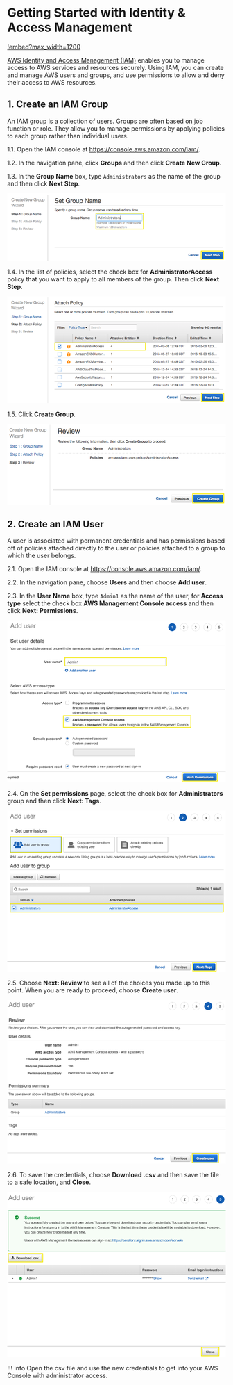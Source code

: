 # Getting Started with Identity & Access Management

[!embed?max_width=1200](https://www.youtube.com/watch?v=Ul6FW4UANGc)

[AWS Identity and Access Management (IAM)](https://aws.amazon.com/iam/) enables you to manage access to AWS services and resources securely. Using IAM, you can create and manage AWS users and groups, and use permissions to allow and deny their access to AWS resources. 


## 1. Create an IAM Group

An IAM group is a collection of users. Groups are often based on job function or role. They allow you to manage permissions by applying policies to each group rather than individual users.

1.1\. Open the IAM console at https://console.aws.amazon.com/iam/.

1.2\. In the navigation pane, click **Groups** and then click **Create New Group**.

1.3\. In the **Group Name** box, type `Administrators` as the name of the group and then click **Next Step**.

![IAM Group Name](images/iam-group-name.png)

1.4\. In the list of policies, select the check box for **AdministratorAccess** policy that you want to apply to all members of the group. Then click **Next Step**.

![IAM Group Policy](images/iam-group-policy.png)

1.5\. Click **Create Group**.

![IAM Group Create](images/iam-group-create.png)

## 2. Create an IAM User

A user is associated with permanent credentials and has permissions based off of policies attached directly to the user or policies attached to a group to which the user belongs.

2.1\. Open the IAM console at https://console.aws.amazon.com/iam/.

2.2\. In the navigation pane, choose **Users** and then choose **Add user**.

2.3\. In the **User Name** box, type `Admin1` as the name of the user, for **Access type** select the check box **AWS Management Console access** and then click **Next: Permissions**.

![IAM User Name](images/iam-user-name.png)

2.4\. On the **Set permissions** page, select the check box for **Administrators** group and then click **Next: Tags**.

![IAM User Select Group](images/iam-user-select-group.png)

2.5\. Choose **Next: Review** to see all of the choices you made up to this point. When you are ready to proceed, choose **Create user**.

![IAM User Create](images/iam-user-create.png)

2.6\. To save the credentials, choose **Download .csv** and then save the file to a safe location, and **Close**.

![IAM User Download](images/iam-user-download.png)

!!! info
    Open the csv file and use the new credentials to get into your AWS Console with administrator access.